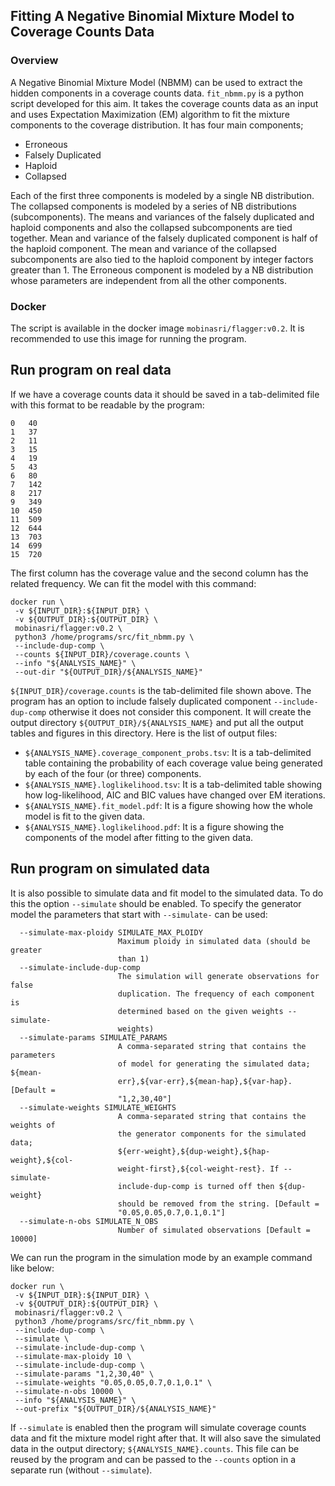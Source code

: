 ## Fitting A Negative Binomial Mixture Model to Coverage Counts Data

### Overview
A Negative Binomial Mixture Model (NBMM) can be used to extract the hidden components in a coverage counts data. `fit_nbmm.py` is a python script developed for this 
aim. It takes the coverage counts data as an input and uses Expectation Maximization (EM) algorithm to fit the mixture components to the coverage distribution.
It has four main components;

- Erroneous
- Falsely Duplicated
- Haploid
- Collapsed

Each of the first three components is modeled by a single NB distribution. The collapsed components is modeled by a series of NB distributions (subcomponents).
The means and variances of the falsely duplicated and haploid components and also the collapsed subcomponents are tied together.
Mean and variance of the falsely duplicated component is half of the haploid component. The mean and variance of the collapsed subcomponents are also tied 
to the haploid component by integer factors greater than 1.
The Erroneous component is modeled by a NB distribution whose parameters are independent from all the other components.

### Docker
The script is available in the docker image `mobinasri/flagger:v0.2`. It is recommended to use this image for running the program.


## Run program on real data
If we have a coverage counts data it should be saved in a tab-delimited file with this format to be readable by the program:
```
0	40
1	37
2	11
3	15
4	19
5	43
6	80
7	142
8	217
9	349
10	450
11	509
12	644
13	703
14	699
15	720
```
The first column has the coverage value and the second column has the related frequency.
We can fit the model with this command:
```
docker run \
 -v ${INPUT_DIR}:${INPUT_DIR} \
 -v ${OUTPUT_DIR}:${OUTPUT_DIR} \
 mobinasri/flagger:v0.2 \
 python3 /home/programs/src/fit_nbmm.py \
 --include-dup-comp \
 --counts ${INPUT_DIR}/coverage.counts \
 --info "${ANALYSIS_NAME}" \
 --out-dir "${OUTPUT_DIR}/${ANALYSIS_NAME}"
```
`${INPUT_DIR}/coverage.counts` is the tab-delimited file shown above. The program has an option to include falsely duplicated component `--include-dup-comp` otherwise it does not consider this component.
It will create the output directory `${OUTPUT_DIR}/${ANALYSIS_NAME}` and put all the output tables and figures in this directory.
Here is the list of output files: 
- `${ANALYSIS_NAME}.coverage_component_probs.tsv`: It is a tab-delimited table containing the probability of each coverage value being generated by each of the four (or three) components.
- `${ANALYSIS_NAME}.loglikelihood.tsv`: It is a tab-delimited table showing how log-likelihood, AIC and BIC values have changed over EM iterations.
- `${ANALYSIS_NAME}.fit_model.pdf`: It is a figure showing how the whole model is fit to the given data.
- `${ANALYSIS_NAME}.loglikelihood.pdf`: It is a figure showing the components of the model after fitting to the given data.

## Run program on simulated data

It is also possible to simulate data and fit model to the simulated data. To do this the option `--simulate` should be enabled. To specify the generator model the parameters that start with `--simulate-` can be used:
```
  --simulate-max-ploidy SIMULATE_MAX_PLOIDY
                        Maximum ploidy in simulated data (should be greater
                        than 1)
  --simulate-include-dup-comp
                        The simulation will generate observations for false
                        duplication. The frequency of each component is
                        determined based on the given weights --simulate-
                        weights)
  --simulate-params SIMULATE_PARAMS
                        A comma-separated string that contains the parameters
                        of model for generating the simulated data; ${mean-
                        err},${var-err},${mean-hap},${var-hap}. [Default =
                        "1,2,30,40"]
  --simulate-weights SIMULATE_WEIGHTS
                        A comma-separated string that contains the weights of
                        the generator components for the simulated data;
                        ${err-weight},${dup-weight},${hap-weight},${col-
                        weight-first},${col-weight-rest}. If --simulate-
                        include-dup-comp is turned off then ${dup-weight}
                        should be removed from the string. [Default =
                        "0.05,0.05,0.7,0.1,0.1"]
  --simulate-n-obs SIMULATE_N_OBS
                        Number of simulated observations [Default = 10000]
```

We can run the program in the simulation mode by an example command like below:
```
docker run \
 -v ${INPUT_DIR}:${INPUT_DIR} \
 -v ${OUTPUT_DIR}:${OUTPUT_DIR} \
 mobinasri/flagger:v0.2 \
 python3 /home/programs/src/fit_nbmm.py \
 --include-dup-comp \
 --simulate \
 --simulate-include-dup-comp \
 --simulate-max-ploidy 10 \
 --simulate-include-dup-comp \
 --simulate-params "1,2,30,40" \
 --simulate-weights "0.05,0.05,0.7,0.1,0.1" \
 --simulate-n-obs 10000 \
 --info "${ANALYSIS_NAME}" \
 --out-prefix "${OUTPUT_DIR}/${ANALYSIS_NAME}"
```

If `--simulate` is enabled then the program will simulate coverage counts data and fit the mixture model right after that. It will also save the simulated data in the output
directory; `${ANALYSIS_NAME}.counts`.
This file can be reused by the program and can be passed to the `--counts` option in a separate run (without `--simulate`).

